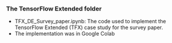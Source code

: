 ### The TensorFlow Extended folder
*   TFX_DE_Survey_paper.ipynb: The code used to implement the TensorFlow Extended (TFX) case study for the survey paper.
*   The implementation was in Google Colab

